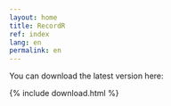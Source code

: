 ```yaml
---
layout: home
title: RecordR
ref: index
lang: en
permalink: en
---
```


You can download the latest version here:

{% include download.html %}
